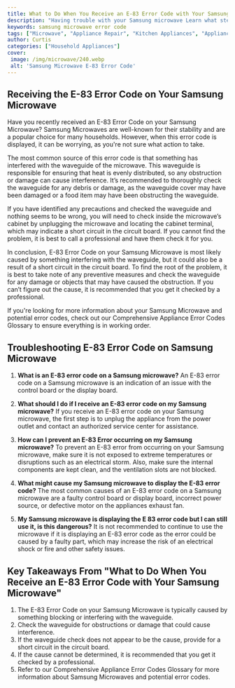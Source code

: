 ```yaml
---
title: What to Do When You Receive an E-83 Error Code with Your Samsung Microwave
description: "Having trouble with your Samsung microwave Learn what steps to take when you receive an E-83 error code and get your appliance back up and running"
keywords: samsung microwave error code
tags: ["Microwave", "Appliance Repair", "Kitchen Appliances", "Appliance Brand"]
author: Curtis
categories: ["Household Appliances"]
cover: 
 image: /img/microwave/240.webp
 alt: 'Samsung Microwave E-83 Error Code'
---
```

## Receiving the E-83 Error Code on Your Samsung Microwave

Have you recently received an E-83 Error Code on your Samsung Microwave? Samsung Microwaves are well-known for their stability and are a popular choice for many households. However, when this error code is displayed, it can be worrying, as you're not sure what action to take. 

The most common source of this error code is that something has interfered with the waveguide of the microwave. This waveguide is responsible for ensuring that heat is evenly distributed, so any obstruction or damage can cause interference. It’s recommended to thoroughly check the waveguide for any debris or damage, as the waveguide cover may have been damaged or a food item may have been obstructing the waveguide.

If you have identified any precautions and checked the waveguide and nothing seems to be wrong, you will need to check inside the microwave’s cabinet by unplugging the microwave and locating the cabinet terminal, which may indicate a short circuit in the circuit board. If you cannot find the problem, it is best to call a professional and have them check it for you.

In conclusion, E-83 Error Code on your Samsung Microwave is most likely caused by something interfering with the waveguide, but it could also be a result of a short circuit in the circuit board. To find the root of the problem, it is best to take note of any preventive measures and check the waveguide for any damage or objects that may have caused the obstruction. If you can’t figure out the cause, it is recommended that you get it checked by a professional.

If you're looking for more information about your Samsung Microwave and potential error codes, check out our Comprehensive Appliance Error Codes Glossary to ensure everything is in working order.

## Troubleshooting E-83 Error Code on Samsung Microwave

1. **What is an E-83 error code on a Samsung microwave?**
An E-83 error code on a Samsung microwave is an indication of an issue with the control board or the display board.

2. **What should I do if I receive an E-83 error code on my Samsung microwave?**
If you receive an E-83 error code on your Samsung microwave, the first step is to unplug the appliance from the power outlet and contact an authorized service center for assistance.

3. **How can I prevent an E-83 Error occurring on my Samsung microwave?**
To prevent an E-83 error from occurring on your Samsung microwave, make sure it is not exposed to extreme temperatures or disruptions such as an electrical storm. Also, make sure the internal components are kept clean, and the ventilation slots are not blocked.

4. **What might cause my Samsung microwave to display the E-83 error code?**
The most common causes of an E-83 error code on a Samsung microwave are a faulty control board or display board, incorrect power source, or defective motor on the appliances exhaust fan.

5. **My Samsung microwave is displaying the E 83 error code but I can still use it, is this dangerous?**
It is not recommended to continue to use the microwave if it is displaying an E-83 error code as the error could be caused by a faulty part, which may increase the risk of an electrical shock or fire and other safety issues.

## Key Takeaways From "What to Do When You Receive an E-83 Error Code with Your Samsung Microwave"
1. The E-83 Error Code on your Samsung Microwave is typically caused by something blocking or interfering with the waveguide.
2. Check the waveguide for obstructions or damage that could cause interference.
3. If the waveguide check does not appear to be the cause, provide for a short circuit in the circuit board.
4. If the cause cannot be determined, it is recommended that you get it checked by a professional.
5. Refer to our Comprehensive Appliance Error Codes Glossary for more information about Samsung Microwaves and potential error codes.

